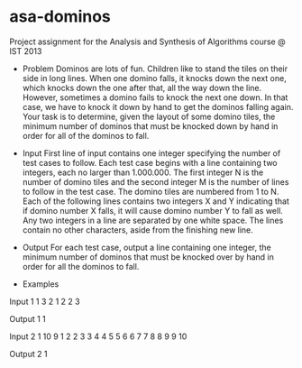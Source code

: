 asa-dominos
===========

Project assignment for the Analysis and Synthesis of Algorithms course @ IST 2013

- Problem
Dominos are lots of fun. Children like to stand the tiles on their side in long lines.
When one domino falls, it knocks down the next one, which knocks down the one after that, all the way down the line. However, sometimes a domino fails to knock the next one down. In that case, we have to knock it down by hand to get the dominos falling again.
Your task is to determine, given the layout of some domino tiles, the minimum number of dominos that must be knocked down by hand in order for all of the dominos to fall.

- Input
First line of input contains one integer specifying the number of test cases to follow.
Each test case begins with a line containing two integers, each no larger than 1.000.000.
The first integer N is the number of domino tiles and the second integer M is the number of lines to follow in the test case.
The domino tiles are numbered from 1 to N.
Each of the following lines contains two integers X and Y indicating that if domino number X falls, it will cause domino number Y to fall as well.
Any two integers in a line are separated by one white space. The lines contain no other characters, aside from the finishing new line.

- Output
For each test case, output a line containing one integer, the minimum number of dominos that must be knocked over by hand in order for all the dominos to fall.

- Examples

Input 1
1
3 2
1 2
2 3

Output 1
1

Input 2
1
10 9
1 2
2 3
3 4
4 5
5 6
6 7
7 8
8 9
9 10

Output 2
1
